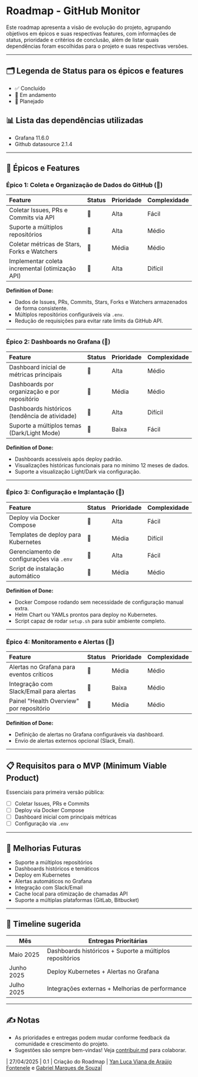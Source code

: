# Roadmap - GitHub Monitor

Este roadmap apresenta a visão de evolução do projeto, agrupando objetivos em épicos e suas respectivas features, com informações de status, prioridade e critérios de conclusão, além de listar quais dependências foram escolhidas para o projeto e suas respectivas versões.

---

## 🗂️ Legenda de Status para os épicos e features
- ✅ Concluído
- 🚧 Em andamento
- 📝 Planejado

## 📊 Lista das dependências utilizadas
- Grafana 11.6.0
- Github datasource 2.1.4

---

## 🧩 Épicos e Features

### Épico 1: Coleta e Organização de Dados do GitHub (📝)

| Feature | Status | Prioridade | Complexidade |
|:--------|:-------|:-----------|:-------------|
| Coletar Issues, PRs e Commits via API | 📝 | Alta | Fácil |
| Suporte a múltiplos repositórios | 📝 | Alta | Médio |
| Coletar métricas de Stars, Forks e Watchers | 📝 | Média | Médio |
| Implementar coleta incremental (otimização API) | 📝 | Alta | Difícil |

**Definition of Done:**
- Dados de Issues, PRs, Commits, Stars, Forks e Watchers armazenados de forma consistente.
- Múltiplos repositórios configuráveis via `.env`.
- Redução de requisições para evitar rate limits da GitHub API.

---

### Épico 2: Dashboards no Grafana (🚧)

| Feature | Status | Prioridade | Complexidade |
|:--------|:-------|:-----------|:-------------|
| Dashboard inicial de métricas principais | 📝 | Alta | Médio |
| Dashboards por organização e por repositório | 📝 | Média | Médio |
| Dashboards históricos (tendência de atividade) | 📝 | Alta | Difícil |
| Suporte a múltiplos temas (Dark/Light Mode) | 📝 | Baixa | Fácil |

**Definition of Done:**
- Dashboards acessíveis após deploy padrão.
- Visualizações históricas funcionais para no mínimo 12 meses de dados.
- Suporte a visualização Light/Dark via configuração.

---

### Épico 3: Configuração e Implantação (📝)

| Feature | Status | Prioridade | Complexidade |
|:--------|:-------|:-----------|:-------------|
| Deploy via Docker Compose | 📝 | Alta | Fácil |
| Templates de deploy para Kubernetes | 📝 | Média | Difícil |
| Gerenciamento de configurações via `.env` | 📝 | Alta | Fácil |
| Script de instalação automático | 📝 | Média | Médio |

**Definition of Done:**
- Docker Compose rodando sem necessidade de configuração manual extra.
- Helm Chart ou YAMLs prontos para deploy no Kubernetes.
- Script capaz de rodar `setup.sh` para subir ambiente completo.

---

### Épico 4: Monitoramento e Alertas (📝)

| Feature | Status | Prioridade | Complexidade |
|:--------|:-------|:-----------|:-------------|
| Alertas no Grafana para eventos críticos | 📝 | Média | Médio |
| Integração com Slack/Email para alertas | 📝 | Baixa | Médio |
| Painel "Health Overview" por repositório | 📝 | Média | Médio |

**Definition of Done:**
- Definição de alertas no Grafana configuráveis via dashboard.
- Envio de alertas externos opcional (Slack, Email).

---

## 📋 Requisitos para o MVP (Minimum Viable Product)

Essenciais para primeira versão pública:

- [ ] Coletar Issues, PRs e Commits
- [ ] Deploy via Docker Compose
- [ ] Dashboard inicial com principais métricas
- [ ] Configuração via `.env`

---

## 🌟 Melhorias Futuras

- Suporte a múltiplos repositórios
- Dashboards históricos e temáticos
- Deploy em Kubernetes
- Alertas automáticos no Grafana
- Integração com Slack/Email
- Cache local para otimização de chamadas API
- Suporte a múltiplas plataformas (GitLab, Bitbucket)

---

## 📅 Timeline sugerida

| Mês         | Entregas Prioritárias                             |
|-------------|---------------------------------------------------|
| Maio 2025   | Dashboards históricos + Suporte a múltiplos repositórios |
| Junho 2025  | Deploy Kubernetes + Alertas no Grafana             |
| Julho 2025  | Integrações externas + Melhorias de performance    |

---

## ✍️ Notas

- As prioridades e entregas podem mudar conforme feedback da comunidade e crescimento do projeto.
- Sugestões são sempre bem-vindas! Veja [contribuir.md](./docs/contribuir.md) para colaborar.

| 27/04/2025 | 0.1    | Criação do Roadmap | [Yan Luca Viana de Araújo Fontenele](https://github.com/yan-luca) e [Gabriel Marques de Souza](https://github.com/GabrielMS00)|